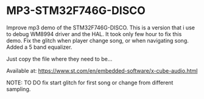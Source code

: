 # MP3-STM32F746G-DISCO
Improve mp3 demo of the STM32F746G-DISCO.
This is a version that i use to debug WM8994 driver and the HAL.
It took only few hour to fix this demo.
Fix the glitch when player change song, or when navigating song.
Added a 5 band equalizer.

Just copy the file where they need to be...

Available at:
https://www.st.com/en/embedded-software/x-cube-audio.html

 NOTE: TO DO fix start glitch for first song or change from different sampling.
  
